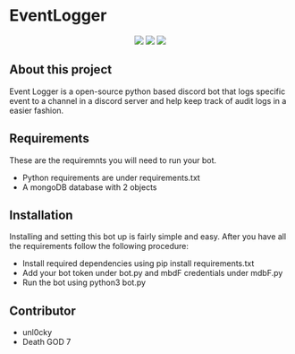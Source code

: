 # EventLogger
<p align="center">
<img src="https://forthebadge.com/images/badges/made-with-python.svg">
<img src="https://forthebadge.com/images/badges/open-source.svg">
<img src="https://forthebadge.com/images/badges/0-percent-optimized.svg">
</p>

## About this project
Event Logger is a open-source python based discord bot that logs specific event to a channel in a discord server and help keep track of audit logs in a easier fashion.

## Requirements
These are the requiremnts you will need to run your bot.

- Python requirements are under requirements.txt
- A mongoDB database with 2 objects

## Installation
Installing and setting this bot up is fairly simple and easy. After you have all the requirements follow the following procedure:

- Install required dependencies using pip install requirements.txt
- Add your bot token under bot.py and mbdF credentials under mdbF.py
- Run the bot using python3 bot.py

## Contributor
- unl0cky
- Death GOD 7